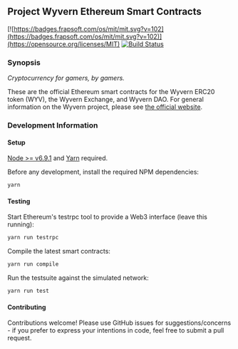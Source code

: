 ## Project Wyvern Ethereum Smart Contracts

[![https://badges.frapsoft.com/os/mit/mit.svg?v=102](https://badges.frapsoft.com/os/mit/mit.svg?v=102)](https://opensource.org/licenses/MIT) [![Build Status](https://travis-ci.org/protinam/wyvern-ethereum.svg?branch=master)](https://travis-ci.org/protinam/wyvern-ethereum)

### Synopsis

*Cryptocurrency for gamers, by gamers.*

These are the official Ethereum smart contracts for the Wyvern ERC20 token (WYV), the Wyvern Exchange, and Wyvern DAO. For general information on the Wyvern project, please see [the official website](https://projectwyvern.com).

### Development Information

#### Setup

[Node >= v6.9.1](https://nodejs.org/en/) and [Yarn](https://yarnpkg.com/en/) required.

Before any development, install the required NPM dependencies:

```bash
yarn
```

#### Testing

Start Ethereum's testrpc tool to provide a Web3 interface (leave this running):

```bash
yarn run testrpc
```

Compile the latest smart contracts:

```bash
yarn run compile
```

Run the testsuite against the simulated network:

```bash
yarn run test
```

#### Contributing

Contributions welcome! Please use GitHub issues for suggestions/concerns - if you prefer to express your intentions in code, feel free to submit a pull request.
